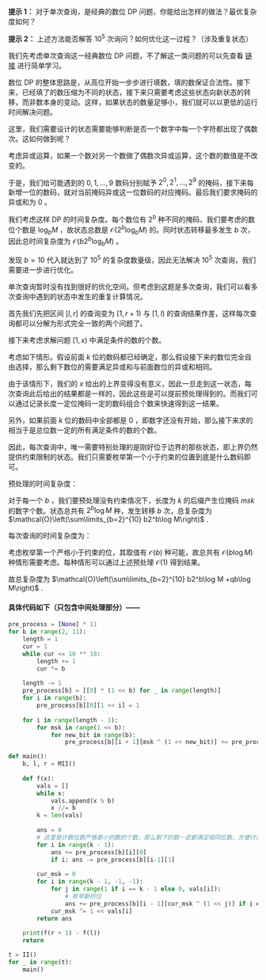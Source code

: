 **提示 1：** 对于单次查询，是经典的数位 DP 问题，你能给出怎样的做法？最优复杂度如何？

**提示 2：** 上述方法能否解答 $10^5$ 次询问？如何优化这一过程？（涉及重复状态）

我们先考虑单次查询这一经典数位 DP 问题，不了解这一类问题的可以先查看 [链接](https://oi-wiki.org/dp/number/) 进行简单学习。

数位 DP 的整体思路是，从高位开始一步步进行填数，填的数保证合法性。接下来，已经填了的数压缩为不同的状态，接下来只需要考虑这些状态向新状态的转移，而非数本身的变动。这样，如果状态的数量足够小，我们就可以以更低的运行时间解决问题。

这里，我们需要设计的状态需要能够判断是否一个数字中每一个字符都出现了偶数次。这如何做到呢？

考虑异或运算，如果一个数对另一个数做了偶数次异或运算，这个数的数值是不改变的。

于是，我们给可能遇到的 $0,1,\dots,9$ 数码分别赋予 $2^0,2^1,\dots,2^9$ 的掩码，接下来每新增一位的数码，就对当前掩码异或这一位数码的对应掩码。最后我们要求掩码的异或和为 $0$ 。

我们考虑这样 DP 的时间复杂度。每个数位有 $2^b$ 种不同的掩码，我们要考虑的数位个数是 $\log_b M$ ，故状态总数是 $\mathcal{O}(2^b\log_b M)$ 的。同时状态转移最多发生 $b$ 次，因此总时间复杂度为 $\mathcal{O}(b2^b\log_b M)$ 。

发现 $b=10$ 代入就达到了 $10^5$ 的复杂度数量级，因此无法解决 $10^5$ 次查询，我们需要进一步进行优化。

单次查询暂时没有找到很好的优化空间。但考虑到这题是多次查询，我们可以看多次查询中遇到的状态中发生的重复计算情况。

首先我们先把区间 $[l,r]$ 的查询变为 $[1,r+1)$ 与 $[1,l)$ 的查询结果作差，这样每次查询都可以分解为形式完全一致的两个问题了。

接下来考虑求解问题 $[1,x)$ 中满足条件的数的个数。

考虑如下情形。假设前面 $k$ 位的数码都已经确定，那么假设接下来的数位完全自由选择，那么剩下数位的需要满足异或和与前面数位的异或和相同。

由于该情形下，我们的 $x$ 给出的上界变得没有意义，因此一旦走到这一状态，每次查询此后给出的结果都是一样的，因此这些是可以提前预处理得到的。而我们可以通过记录长度一定位掩码一定的数码组合个数来快速得到这一结果。

另外，如果前面 $k$ 位的数码中全部都是 $0$ ，即数字还没有开始，那么接下来求的相当于是总位数一定的所有满足条件的数的个数。

因此，每次查询中，唯一需要特别处理的是刚好位于边界的那些状态，即上界仍然提供约束限制的状态。我们只需要枚举第一个小于约束的位置到底是什么数码即可。

预处理的时间复杂度：

对于每一个 $b$ ，我们要预处理没有约束情况下，长度为 $k$ 的后缀产生位掩码 $msk$ 的数字个数。状态总共有 $2^b\log M$ 种，发生转移 $b$ 次，总复杂度为 $\mathcal{O}\left(\sum\limits_{b=2}^{10} b2^b\log M\right)$ .

每次查询的时间复杂度为：

考虑枚举第一个严格小于约束的位，其取值有 $\mathcal{O}(b)$ 种可能，故总共有 $\mathcal{O}(b\log M)$ 种情形需要考虑。每种情形可以通过上述预处理 $\mathcal{O}(1)$ 得到结果。

故总复杂度为 $\mathcal{O}\left(\sum\limits_{b=2}^{10} b2^b\log M +qb\log M\right)$ .

#### 具体代码如下（只包含中间处理部分）——

```Python []
pre_process = [None] * 11
for b in range(2, 11):
    length = 1
    cur = 1
    while cur <= 10 ** 18:
        length += 1
        cur *= b
    
    length -= 1
    pre_process[b] = [[0] * (1 << b) for _ in range(length)]
    for i in range(b):
        pre_process[b][0][1 << i] = 1
    
    for i in range(length - 1):
        for msk in range(1 << b):
            for new_bit in range(b):
                pre_process[b][i + 1][msk ^ (1 << new_bit)] += pre_process[b][i][msk]

def main():
    b, l, r = MII()
    
    def f(x):
        vals = []
        while x:
            vals.append(x % b)
            x //= b
        k = len(vals)
        
        ans = 0
        # 这里是计数位数严格更小的数的个数，那么剩下的数一定都满足相同位数，方便讨论
        for i in range(k - 1):
            ans += pre_process[b][i][0]
            if i: ans -= pre_process[b][i-1][1]
        
        cur_msk = 0
        for i in range(k - 1, -1, -1):
            for j in range(1 if i == k - 1 else 0, vals[i]):
                # 枚举新的位
                ans += pre_process[b][i - 1][cur_msk ^ (1 << j)] if i else (1 if cur_msk == 1 << j else 0)
            cur_msk ^= 1 << vals[i]
        return ans
    
    print(f(r + 1) - f(l))
    return

t = II()
for _ in range(t):
    main()
```
